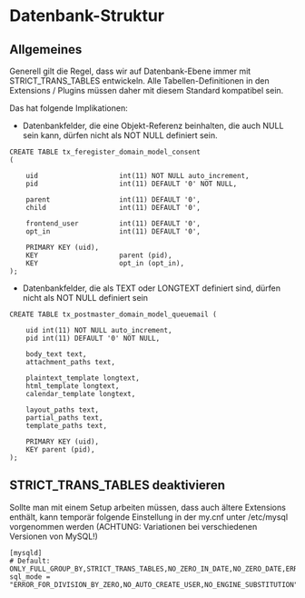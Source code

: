 # Datenbank-Struktur
## Allgemeines
Generell gilt die Regel, dass wir auf Datenbank-Ebene immer mit STRICT_TRANS_TABLES entwickeln.
Alle Tabellen-Definitionen in den Extensions / Plugins müssen daher mit diesem Standard kompatibel sein.

Das hat folgende Implikationen:
* Datenbankfelder, die eine Objekt-Referenz beinhalten, die auch NULL sein kann, dürfen nicht als NOT NULL definiert sein.
```
CREATE TABLE tx_feregister_domain_model_consent
(

	uid                    int(11) NOT NULL auto_increment,
	pid                    int(11) DEFAULT '0' NOT NULL,

	parent                 int(11) DEFAULT '0',
	child                  int(11) DEFAULT '0',

	frontend_user          int(11) DEFAULT '0',
	opt_in     			   int(11) DEFAULT '0',

	PRIMARY KEY (uid),
	KEY                    parent (pid),
	KEY                    opt_in (opt_in),
);

```
* Datenbankfelder, die als TEXT oder LONGTEXT definiert sind, dürfen nicht als NOT NULL definiert sein
```
CREATE TABLE tx_postmaster_domain_model_queuemail (

	uid int(11) NOT NULL auto_increment,
	pid int(11) DEFAULT '0' NOT NULL,

	body_text text,
	attachment_paths text,

	plaintext_template longtext,
	html_template longtext,
	calendar_template longtext,

	layout_paths text,
	partial_paths text,
	template_paths text,

	PRIMARY KEY (uid),
	KEY parent (pid),
);
```
## STRICT_TRANS_TABLES deaktivieren
Sollte man mit einem Setup arbeiten müssen, dass auch ältere Extensions enthält, kann temporär folgende Einstellung in der my.cnf unter /etc/mysql vorgenommen werden
(ACHTUNG: Variationen bei verschiedenen Versionen von MySQL!)
```
[mysqld]
# Default:  ONLY_FULL_GROUP_BY,STRICT_TRANS_TABLES,NO_ZERO_IN_DATE,NO_ZERO_DATE,ERROR_FOR_DIVISION_BY_ZERO,NO_AUTO_CREATE_USER,NO_ENGINE_SUBSTITUTION
sql_mode = "ERROR_FOR_DIVISION_BY_ZERO,NO_AUTO_CREATE_USER,NO_ENGINE_SUBSTITUTION"
```